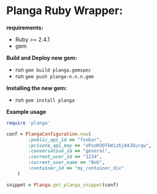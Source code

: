 Planga Ruby Wrapper:
====================

**requirements:**

* Ruby >= 2.4.1
* gem

**Build and Deploy new gem:**

* run `gem build planga.gemspec`
* run `gem push planga-n.n.n.gem`

**Installing the new gem:**

* run `gem install planga`

**Example usage**

```ruby
require 'planga'

conf = PlangaConfiguration.new(
        :public_api_id => "foobar",
        :private_api_key => "ePxoM3OTkW1z6j84JDurqw",
        :conversation_id => "general",
        :current_user_id => "1234",
        :current_user_name => "Bob",
        :container_id => "my_container_div"
    )

snippet = Planga.get_planga_snippet(conf)
```
